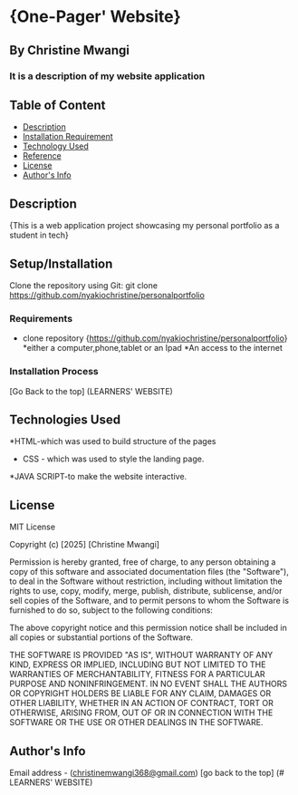 # {One-Pager' Website}

## By Christine Mwangi

### It is a description of my website application

## Table of Content

+ [Description](#description)
+ [Installation Requirement](#Installation)
+ [Technology Used](#technology-used)
+ [Reference](#reference)
+ [License](#licence)
+ [Author's Info](#author-info)

## Description

{This is a web application project showcasing my personal portfolio as a student in tech}

## Setup/Installation
Clone the repository using Git:
git clone https://github.com/nyakiochristine/personalportfolio

### Requirements

+ clone repository
{<https://github.com/nyakiochristine/personalportfolio>}
*either a computer,phone,tablet or an Ipad
*An access to the internet

### Installation Process

[Go Back to the top]
(LEARNERS' WEBSITE)

## Technologies Used

*HTML-which was used to build structure of the pages

+ CSS - which was used to style the landing page.

*JAVA SCRIPT-to make the website interactive.

## License

MIT License

Copyright (c) [2025] [Christine Mwangi]

Permission is hereby granted, free of charge, to any person obtaining a copy
of this software and associated documentation files (the "Software"), to deal
in the Software without restriction, including without limitation the rights
to use, copy, modify, merge, publish, distribute, sublicense, and/or sell
copies of the Software, and to permit persons to whom the Software is
furnished to do so, subject to the following conditions:

The above copyright notice and this permission notice shall be included in all
copies or substantial portions of the Software.

THE SOFTWARE IS PROVIDED "AS IS", WITHOUT WARRANTY OF ANY KIND, EXPRESS OR
IMPLIED, INCLUDING BUT NOT LIMITED TO THE WARRANTIES OF MERCHANTABILITY,
FITNESS FOR A PARTICULAR PURPOSE AND NONINFRINGEMENT. IN NO EVENT SHALL THE
AUTHORS OR COPYRIGHT HOLDERS BE LIABLE FOR ANY CLAIM, DAMAGES OR OTHER
LIABILITY, WHETHER IN AN ACTION OF CONTRACT, TORT OR OTHERWISE, ARISING FROM,
OUT OF OR IN CONNECTION WITH THE SOFTWARE OR THE USE OR OTHER DEALINGS IN THE
SOFTWARE.

## Author's Info

Email address - (christinemwangi368@gmail.com)
[go back to the top]
(# LEARNERS' WEBSITE)

